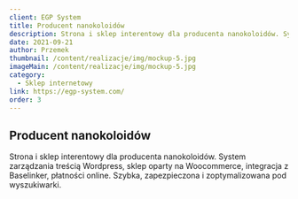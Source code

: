 ```yaml
---
client: EGP System
title: Producent nanokoloidów
description: Strona i sklep interentowy dla producenta nanokoloidów. Systemem zarządzania treścią Wordpress, sklep oparty na Woocommerce, integracja z Baselinker.
date: 2021-09-21
author: Przemek
thumbnail: /content/realizacje/img/mockup-5.jpg
imageMain: /content/realizacje/img/mockup-5.jpg
category: 
  - Sklep internetowy
link: https://egp-system.com/
order: 3
---
```


## Producent nanokoloidów

Strona i sklep interentowy dla producenta nanokoloidów. System zarządzania treścią Wordpress, sklep oparty na Woocommerce, integracja z Baselinker, płatności online. Szybka, zapezpieczona i zoptymalizowana pod wyszukiwarki.


